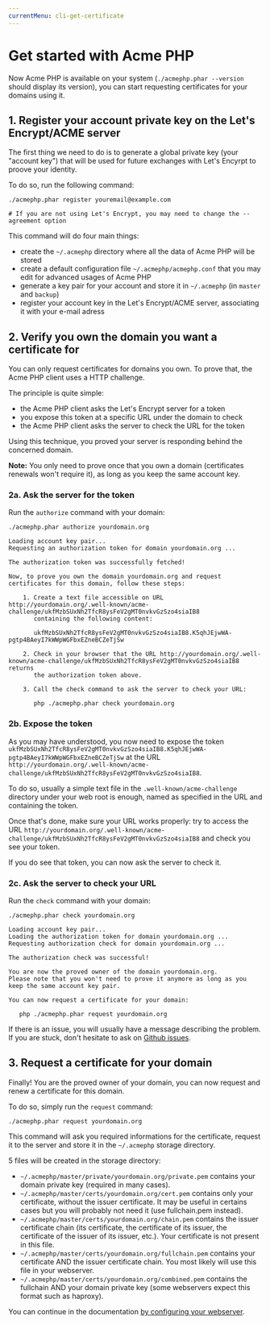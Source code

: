 ```yaml
---
currentMenu: cli-get-certificate
---
```


# Get started with Acme PHP

Now Acme PHP is available on your system (`./acmephp.phar --version` should display its version),
you can start requesting certificates for your domains using it.

## 1. Register your account private key on the Let's Encrypt/ACME server

The first thing we need to do is to generate a global private key (your "account key") that will be
used for future exchanges with Let's Encyrpt to proove your identity.

To do so, run the following command:

``` console
./acmephp.phar register youremail@example.com

# If you are not using Let's Encrypt, you may need to change the --agreement option
```

This command will do four main things:
- create the `~/.acmephp` directory where all the data of Acme PHP will be stored
- create a default configuration file `~/.acmephp/acmephp.conf` that you may edit for advanced usages of Acme PHP
- generate a key pair for your account and store it in `~/.acmephp` (in `master` and `backup`)
- register your account key in the Let's Encrypt/ACME server, associating it with your e-mail adress

## 2. Verify you own the domain you want a certificate for

You can only request certificates for domains you own. To prove that, the Acme PHP client uses a HTTP
challenge.

The principle is quite simple:
- the Acme PHP client asks the Let's Encrypt server for a token
- you expose this token at a specific URL under the domain to check
- the Acme PHP client asks the server to check the URL for the token

Using this technique, you proved your server is responding behind the concerned domain.

**Note:** You only need to prove once that you own a domain (certificates renewals won't require it), as long as
you keep the same account key.

### 2a. Ask the server for the token

Run the `authorize` command with your domain:

``` console
./acmephp.phar authorize yourdomain.org

Loading account key pair...
Requesting an authorization token for domain yourdomain.org ...

The authorization token was successfully fetched!

Now, to prove you own the domain yourdomain.org and request certificates for this domain, follow these steps:

    1. Create a text file accessible on URL http://yourdomain.org/.well-known/acme-challenge/ukfMzbSUxNh2TfcR8ysFeV2gMT0nvkvGzSzo4siaIB8
       containing the following content:

       ukfMzbSUxNh2TfcR8ysFeV2gMT0nvkvGzSzo4siaIB8.K5qhJEjwWA-pgtp4BAeyI7kWWpWGFbxEZneBCZeTjSw

    2. Check in your browser that the URL http://yourdomain.org/.well-known/acme-challenge/ukfMzbSUxNh2TfcR8ysFeV2gMT0nvkvGzSzo4siaIB8 returns
       the authorization token above.

    3. Call the check command to ask the server to check your URL:

       php ./acmephp.phar check yourdomain.org
```

### 2b. Expose the token

As you may have understood, you now need to expose the token
`ukfMzbSUxNh2TfcR8ysFeV2gMT0nvkvGzSzo4siaIB8.K5qhJEjwWA-pgtp4BAeyI7kWWpWGFbxEZneBCZeTjSw` at the URL
`http://yourdomain.org/.well-known/acme-challenge/ukfMzbSUxNh2TfcR8ysFeV2gMT0nvkvGzSzo4siaIB8`.

To do so, usually a simple text file in the `.well-known/acme-challenge` directory under your web root
is enough, named as specified in the URL and containing the token.

Once that's done, make sure your URL works properly: try to access the URL
`http://yourdomain.org/.well-known/acme-challenge/ukfMzbSUxNh2TfcR8ysFeV2gMT0nvkvGzSzo4siaIB8` and check you see your
token.

If you do see that token, you can now ask the server to check it.

### 2c. Ask the server to check your URL

Run the `check` command with your domain:

``` console
./acmephp.phar check yourdomain.org

Loading account key pair...
Loading the authorization token for domain yourdomain.org ...
Requesting authorization check for domain yourdomain.org ...

The authorization check was successful!

You are now the proved owner of the domain yourdomain.org.
Please note that you won't need to prove it anymore as long as you keep the same account key pair.

You can now request a certificate for your domain:

   php ./acmephp.phar request yourdomain.org
```

If there is an issue, you will usually have a message describing the problem. If you are stuck, don't hesitate to
ask on [Github issues](https://github.com/acmephp/acmephp/issues).

## 3. Request a certificate for your domain

Finally! You are the proved owner of your domain, you can now request and renew a certificate for this domain.

To do so, simply run the `request` command:

``` console
./acmephp.phar request yourdomain.org
```

This command will ask you required informations for the certificate, request it to the server and store it in
the `~/.acmephp` storage directory.

5 files will be created in the storage directory:

- `~/.acmephp/master/private/yourdomain.org/private.pem` contains your domain private key (required in many cases).
- `~/.acmephp/master/certs/yourdomain.org/cert.pem` contains only your certificate, without the issuer certificate.
  It may be useful in certains cases but you will probably not need it (use fullchain.pem instead).
- `~/.acmephp/master/certs/yourdomain.org/chain.pem` contains the issuer certificate chain (its certificate, the
  certificate of its issuer, the certificate of the issuer of its issuer, etc.). Your certificate is
  not present in this file.
- `~/.acmephp/master/certs/yourdomain.org/fullchain.pem` contains your certificate AND the issuer certificate chain.
  You most likely will use this file in your webserver.
- `~/.acmephp/master/certs/yourdomain.org/combined.pem` contains the fullchain AND your domain private key (some
  webservers expect this format such as haproxy).

You can continue in the documentation [by configuring your webserver](/documentation/cli/webserver.html).
